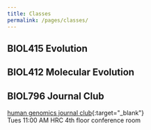 ```yaml
---
title: Classes
permalink: /pages/classes/
---
```


## BIOL415 Evolution

## BIOL412 Molecular Evolution

## BIOL796 Journal Club 
[human genomics journal club](https://sites.google.com/unlv.edu/biol796humangenomics){:target="_blank"}  
Tues 11:00 AM  HRC 4th floor conference room


